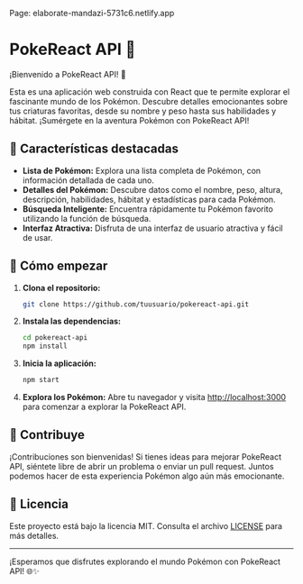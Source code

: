 Page: elaborate-mandazi-5731c6.netlify.app
# PokeReact API 🚀

¡Bienvenido a PokeReact API! 🌈

Esta es una aplicación web construida con React que te permite explorar el fascinante mundo de los Pokémon. Descubre detalles emocionantes sobre tus criaturas favoritas, desde su nombre y peso hasta sus habilidades y hábitat. ¡Sumérgete en la aventura Pokémon con PokeReact API!

## 🌟 Características destacadas

- **Lista de Pokémon:** Explora una lista completa de Pokémon, con información detallada de cada uno.
- **Detalles del Pokémon:** Descubre datos como el nombre, peso, altura, descripción, habilidades, hábitat y estadísticas para cada Pokémon.
- **Búsqueda Inteligente:** Encuentra rápidamente tu Pokémon favorito utilizando la función de búsqueda.
- **Interfaz Atractiva:** Disfruta de una interfaz de usuario atractiva y fácil de usar.

## 🚀 Cómo empezar

1. **Clona el repositorio:**
   ```bash
   git clone https://github.com/tuusuario/pokereact-api.git
   ```

2. **Instala las dependencias:**
   ```bash
   cd pokereact-api
   npm install
   ```

3. **Inicia la aplicación:**
   ```bash
   npm start
   ```

4. **Explora los Pokémon:** Abre tu navegador y visita [http://localhost:3000](http://localhost:3000) para comenzar a explorar la PokeReact API.

## 🎉 Contribuye

¡Contribuciones son bienvenidas! Si tienes ideas para mejorar PokeReact API, siéntete libre de abrir un problema o enviar un pull request. Juntos podemos hacer de esta experiencia Pokémon algo aún más emocionante.

## 📜 Licencia

Este proyecto está bajo la licencia MIT. Consulta el archivo [LICENSE](LICENSE) para más detalles.

---

¡Esperamos que disfrutes explorando el mundo Pokémon con PokeReact API! 🌐✨
